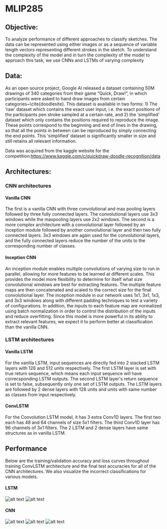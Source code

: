 # MLIP285
## Objective:
To analyze performance of different approaches to classify sketches. The data can be represented using either images or as a sequence of variable length vectors representing different strokes in the sketch. To understand the complexity of the model and in turn the complexity of the model to approach this task, we use CNNs and LSTMs of varying complexity
## Data:
As an open source project, Google AI released a dataset containing 50M drawings of 340 categories from their game “Quick, Draw!”, in which participants were asked to hand draw images from certain categories~\cite{doodlesite}. This dataset is available in two forms: 1) The ‘raw’ dataset which contains the exact user input, i.e. the exact positions of the participants pen stroke sampled at a certain rate, and 2) the ‘simplified’ dataset which only contains the positions required to reproduce the image. These points correspond to the beginning and end of lines in the drawing, so that all the points in between can be reproduced by simply connecting the end points. This ‘simplified’ dataset is significantly smaller in size and still retains all relevant information.

Data was acquired from the kaggle website for the competition:https://www.kaggle.com/c/quickdraw-doodle-recognition/data
## Architectures:
### CNN architectures
#### Vanilla CNN
The first is a vanilla CNN with three convolutional and max pooling layers followed by three fully connected layers. The convolutional layers use 3x3 windows while the maxpooling layers use 2x2 windows. The second is a more complex architecture with a convolutional layer followed by an inception module followed by another convolutional layer and then two fully connected layers.
3x3 windows are again used for the convolutional layers, and the fully connected layers reduce the number of the units to the corresponding number of classes.
#### Inception CNN
An inception module enables multiple convolutions of varying size to run in parallel, allowing for more features to be learned at different scales. This provides the model more flexibility to determine for itself what size convolutional windows are best for extracting features. The multiple feature maps are then concatenated and scaled to the correct size for the final convolutional layer. The inception module in our network uses 1x1, 3x1, 1x3, and 3x3 windows along with different padding techniques to test a variety of configurations. In addition, the inputs to each feature map are normalized using batch normalization in order to control the distribution of the inputs and reduce overfitting. Since this model is more powerful in its ability to extract relevant features, we expect it to perform better at classification than the vanilla CNN.
### LSTM architectures 
#### Vanilla LSTM
For the vanilla LSTM, input sequences are directly fed into 2 stacked LSTM layers with 128 and 512 units respectively. The first LSTM layer is set with true return sequence, which means each input sequence will have correcsponding LSTM outputs. The second LSTM layer's return sequence is set to false, subsequently only one set of LSTM outputs. The LSTM layers are followed by 2 dense layers with 128 units and units with same number as classes from input respectively. 
#### ConvLSTM
For the Convolution LSTM model, it has 3 extra Conv1D layers. The first two each has 48 and 64 channels of size 5x1 filters. The third Conv1D layer has 96 channels of 3x1 filters. The 2 LSTM and 2 dense layers have same structures as in vanilla LSTM. 


## Performance

Below are the training/validation accuracy and loss curves throughout training ConvLSTM architecture and the final test accuracies for all of the CNN architectures. We also visualize the incorrect classifications for various models.

#### LSTM
![alt text](https://raw.githubusercontent.com/icolbert/MLIP285/master/Graphs/lstm-conv-accs.png)
![alt text](https://raw.githubusercontent.com/icolbert/MLIP285/master/Graphs/Incorrect-LSTM.png)


#### CNN
![alt text](https://raw.githubusercontent.com/icolbert/MLIP285/master/Graphs/cnn-accs.png)
![alt text](https://raw.githubusercontent.com/icolbert/MLIP285/master/Graphs/correct-cnn.png)
![alt text](https://raw.githubusercontent.com/icolbert/MLIP285/master/Graphs/Incorrect-CNN.png)

